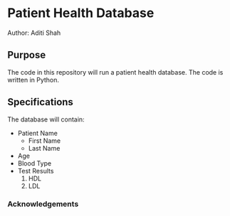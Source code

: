# Patient Health Database

Author: Aditi Shah

## Purpose
The code in this repository will run a patient health database. 
The code is written in Python. 


## Specifications
The database will contain:
* Patient Name 
    + First Name
    + Last Name
* Age
* Blood Type
* Test Results 
    1. HDL
    2. LDL
    
### Acknowledgements 
